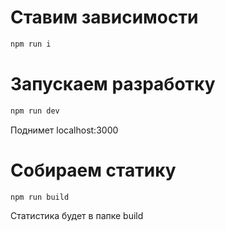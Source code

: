 # Ставим зависимости
```bash
npm run i
```

# Запускаем разработку
```bash
npm run dev
```

Поднимет localhost:3000

# Собираем статику

```bash
npm run build
```

Статистика будет в папке build